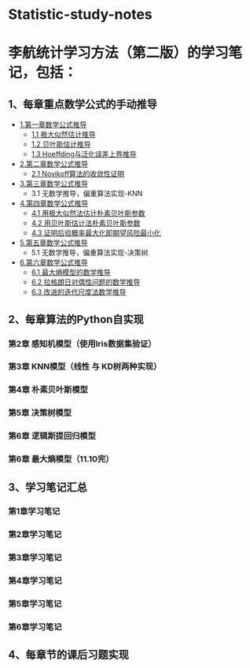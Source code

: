 # Statistic-study-notes
# 李航统计学习方法（第二版）的学习笔记，包括：  
## 1、每章重点数学公式的手动推导  
-   [1.第一章数学公式推导](#1第一章数学公式推导)
    -   [1.1 极大似然估计推导](#11极大似然估计推导)
    -   [1.2 贝叶斯估计推导](#12贝叶斯估计推导)
    -   [1.3 Hoeffding与泛化误差上界推导](#13Hoeffding与泛化误差上界推导)
-   [2.第二章数学公式推导](#2第二章数学公式推导)
    -   [2.1 Novikoff算法的收敛性证明](#21Novikoff算法的收敛性证明)  
-   [3.第三章数学公式推导](#3第三章数学公式推导)    
    -   3.1 无数学推导，偏重算法实现-KNN  
-   [4.第四章数学公式推导](#4第四章数学公式推导)
    -   [4.1 用极大似然法估计朴素贝叶斯参数](#41用极大似然法估计朴素贝叶斯参数)
    -   [4.2 用贝叶斯估计法朴素贝叶斯参数](#42用贝叶斯估计法朴素贝叶斯参数)
    -   [4.3 证明后验概率最大化即期望风险最小化](#43证明后验概率最大化即期望风险最小化)
-   [5.第五章数学公式推导](#5第五章数学公式推导)
    -   5.1 无数学推导，偏重算法实现-决策树
-   [6.第六章数学公式推导](#6第六章数学公式推导)
    -   [6.1 最大熵模型的数学推导](#61最大熵模型的数学推导)
    -   [6.2 拉格朗日对偶性问题的数学推导](#62拉格朗日对偶性问题的数学推导)
    -   [6.3 改进的迭代尺度法数学推导](#63改进的迭代尺度法数学推导)
      <!-- /TOC -->  

## 2、每章算法的Python自实现    
### 第2章 感知机模型（使用Iris数据集验证）  
### 第3章 KNN模型（线性 与 KD树两种实现）  
### 第4章 朴素贝叶斯模型  
### 第5章 决策树模型   
### 第6章 逻辑斯提回归模型  
### 第6章 最大熵模型（11.10完）  

## 3、学习笔记汇总  
### 第1章学习笔记  
### 第2章学习笔记  
### 第3章学习笔记  
### 第4章学习笔记  
### 第5章学习笔记  
### 第6章学习笔记  

## 4、每章节的课后习题实现   

